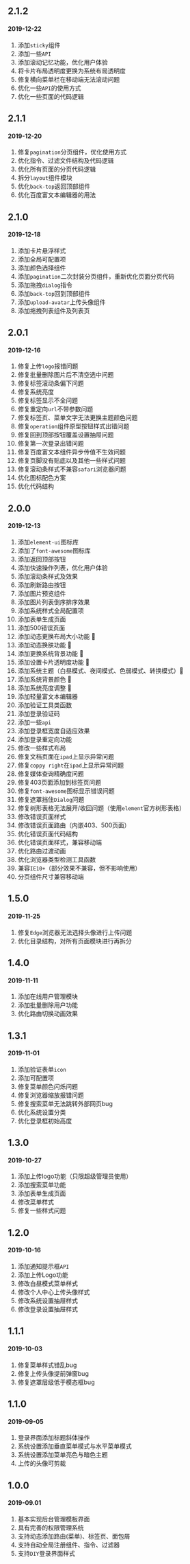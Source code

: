 ## 2.1.2

<h4>2019-12-22</h4>

1. 添加`sticky`组件
2. 添加一些`API`
3. 添加滚动记忆功能，优化用户体验
4. 将卡片布局透明度更换为系统布局透明度
5. 修复横向菜单栏在移动端无法滚动问题
6. 优化一些`API`的使用方式
7. 优化一些页面的代码逻辑

## 2.1.1

<h4>2019-12-20</h4>

1. 修复`pagination`分页组件，优化使用方式
2. 优化指令、过滤文件结构及代码逻辑
3. 优化所有页面的分页代码逻辑
4. 拆分`layout`组件模块
5. 优化`back-top`返回顶部组件
6. 优化百度富文本编辑器的用法

## 2.1.0

<h4>2019-12-18</h4>

1. 添加卡片悬浮样式
2. 添加全局可配置项
3. 添加颜色选择组件
4. 添加`pagination`二次封装分页组件，重新优化页面分页代码
5. 添加拖拽`dialog`指令
6. 添加`back-top`回到顶部组件
7. 添加`upload-avatar`上传头像组件
8. 添加拖拽列表组件及列表页

## 2.0.1

<h4>2019-12-16</h4>

1. 修复上传`logo`报错问题
2. 修复批量删除图片后不清空选中问题
3. 修复标签滚动条偏下问题
4. 修复系统亮度
5. 修复标签显示不全问题
6. 修复重定向`url`不带参数问题
7. 修复标签页、菜单文字无法更换主题颜色问题
8. 修复`operation`组件原型按钮样式出错问题
9. 修复回到顶部按钮覆盖设置抽屉问题
10. 修复第一次登录出错问题
11. 修复百度富文本组件异步传值不生效问题
12. 修复页脚没有贴底以及其他一些样式问题
13. 修复滚动条样式不兼容`safari`浏览器问题
14. 优化图标配色方案
15. 优化代码结构

## 2.0.0

<h4>2019-12-13</h4>

1. 添加`element-ui`图标库
2. 添加了`font-awesome`图标库
3. 添加返回顶部按钮
4. 添加快速操作列表，优化用户体验
5. 添加滚动条样式及效果
6. 添加刷新路由按钮
7. 添加图片预览组件
8.  添加图片列表倒序排序效果
9.  添加系统样式全局配置项
10. 添加表单生成页面
11. 添加500错误页面
12. 添加动态更换布局大小功能 :tshirt:
13. 添加动态换肤功能 :tshirt:
14. 添加更换系统背景功能 :tshirt:
15. 添加设置卡片透明度功能 :tshirt:
16. 添加系统主题（白昼模式、夜间模式、色弱模式、转换模式）:tshirt:
17. 添加系统背景颜色 :tshirt:
18. 添加系统亮度调整 :tshirt:
19. 添加轻量富文本编辑器
20. 添加验证工具类函数
21. 添加登录验证码
22. 添加一些`api`
23. 添加登录框宽度自适应效果
24. 添加登录重定向功能
25. 修改一些样式布局
26. 修复文档页面在`ipad`上显示异常问题
27. 修复`coppy right`在`ipad`上显示异常问题
28. 修复媒体查询精确度问题
29. 修复403页面添加到标签页问题
30. 修复`font-awesome`图标显示错误问题
31. 修复遮罩挡住`Dialog`问题
32. 修复树形表格无法展开/收回问题（使用`element`官方树形表格）
33. 修改错误页面样式
34. 修改错误页面路由（内嵌403、500页面）
35. 优化错误页面代码结构
36. 优化错误页面样式，兼容移动端
37. 优化路由过渡动画
38. 优化浏览器类型检测工具函数
39. 兼容`IE10+`（部分效果不兼容，但不影响使用）
40. 分页组件尺寸兼容移动端

## 1.5.0

<h4>2019-11-25</h4>

1. 修复`Edge`浏览器无法选择头像进行上传问题
2. 优化目录结构，对所有页面模块进行再拆分

## 1.4.0

<h4>2019-11-11</h4>

1. 添加在线用户管理模块
2. 添加批量删除用户功能
3. 优化路由切换动画效果

## 1.3.1

<h4>2019-11-01</h4>

1. 添加验证表单`icon`
2. 添加可配置项
3. 修复菜单颜色闪烁问题
4. 修复浏览器缩放报错问题
5. 修复搜索菜单无法跳转外部网页bug
6. 优化系统设置分类
7. 优化登录框初始高度

## 1.3.0

<h4>2019-10-27</h4>

1. 添加上传logo功能（只限超级管理员使用）
2. 添加搜索菜单功能
3. 添加表单生成页面
4. 修改菜单样式
5. 修复一些样式问题

## 1.2.0

<h4>2019-10-16</h4>

1. 添加通知提示框`API`
2. 添加上传Logo功能
3. 修改白昼模式菜单样式
4. 修改个人中心上传头像样式
5. 修改系统设置抽屉样式
6. 修改登录设置抽屉样式

## 1.1.1

<h4>2019-10-03</h4>

1. 修复菜单样式错乱bug
2. 修复上传头像提前弹窗bug
3. 修复遮罩层级低于模态框bug

## 1.1.0

<h4>2019-09-05</h4>

1. 登录界面添加标题斜体操作
2. 系统设置添加垂直菜单模式与水平菜单模式
3. 系统设置添加菜单亮色与暗色主题
4. 上传的头像可剪裁

## 1.0.0

<h4>2019-09.01</h4>

1. 基本实现后台管理模板界面
2. 具有完善的权限管理系统
3. 支持动态添加路由(菜单)、标签页、面包屑
4. 支持自动全局注册组件、指令、过滤器
5. 支持`DIY`登录界面样式